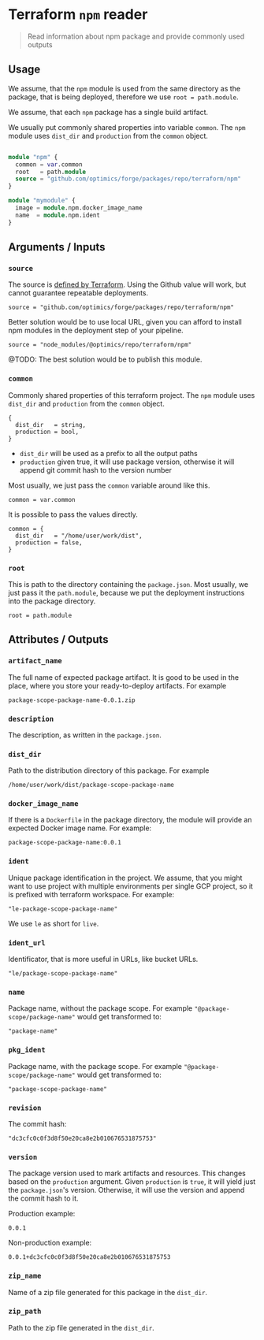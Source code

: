 # Terraform `npm` reader

> Read information about npm package and provide commonly used outputs

## Usage

We assume, that the `npm` module is used from the same directory as the
package, that is being deployed, therefore we use `root = path.module`.

We assume, that each `npm` package has a single build artifact.

We usually put commonly shared properties into variable `common`. The `npm`
module uses `dist_dir` and `production` from the `common` object.

```terraform

module "npm" {
  common = var.common
  root   = path.module
  source = "github.com/optimics/forge/packages/repo/terraform/npm"
}

module "mymodule" {
  image = module.npm.docker_image_name
  name  = module.npm.ident
}
```

## Arguments / Inputs

### `source`

The source is [defined by
Terraform](https://developer.hashicorp.com/terraform/language/modules/sources).
Using the Github value will work, but cannot guarantee repeatable deployments.

```  
source = "github.com/optimics/forge/packages/repo/terraform/npm"
```

Better solution would be to use local URL, given you can afford to install npm
modules in the deployment step of your pipeline.

```
source = "node_modules/@optimics/repo/terraform/npm"
```

@TODO: The best solution would be to publish this module.

### `common`

Commonly shared properties of this terraform project. The `npm` module uses
`dist_dir` and `production` from the `common` object.


```
{
  dist_dir   = string,
  production = bool,
}
```

* `dist_dir` will be used as a prefix to all the output paths
* `production` given true, it will use package version, otherwise it will
  append git commit hash to the version number

Most usually, we just pass the `common` variable around like this.

```
common = var.common
```

It is possible to pass the values directly.

```
common = {
  dist_dir   = "/home/user/work/dist",
  production = false,
}
```

### `root`

This is path to the directory containing the `package.json`. Most usually, we
just pass it the `path.module`, because we put the deployment instructions into
the package directory.

```
root = path.module
```

## Attributes / Outputs

### `artifact_name`

The full name of expected package artifact. It is good to be used in the place,
where you store your ready-to-deploy artifacts. For example

```
package-scope-package-name-0.0.1.zip
```

### `description`

The description, as written in the `package.json`.

### `dist_dir`

Path to the distribution directory of this package. For example

```
/home/user/work/dist/package-scope-package-name
```

### `docker_image_name`

If there is a `Dockerfile` in the package directory, the module will provide an
expected Docker image name. For example:

```
package-scope-package-name:0.0.1
```

### `ident`

Unique package identification in the project. We assume, that you might want to
use project with multiple environments per single GCP project, so it is
prefixed with terraform workspace. For example:

```
"le-package-scope-package-name"
```

We use `le` as short for `live`.

### `ident_url`

Identificator, that is more useful in URLs, like bucket URLs.

```
"le/package-scope-package-name"
```

### `name`

Package name, without the package scope. For example
`"@package-scope/package-name"` would get transformed to:

```
"package-name"
```

### `pkg_ident`

Package name, with the package scope. For example
`"@package-scope/package-name"` would get transformed to:

```
"package-scope-package-name"
```

### `revision`

The commit hash:

```
"dc3cfc0c0f3d8f50e20ca8e2b010676531875753"
```

### `version`

The package version used to mark artifacts and resources. This changes based on
the `production` argument. Given `production` is `true`, it will yield just the
`package.json`'s version. Otherwise, it will use the version and append the
commit hash to it.

Production example:

```
0.0.1
```

Non-production example:

```
0.0.1+dc3cfc0c0f3d8f50e20ca8e2b010676531875753
```

### `zip_name`

Name of a zip file generated for this package in the `dist_dir`.

### `zip_path`

Path to the zip file generated in the `dist_dir`.
